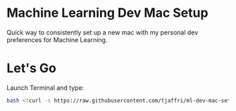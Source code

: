 # Machine Learning Dev Mac Setup
Quick way to consistently set up a new mac with my personal dev preferences for Machine Learning.

# Let's Go
Launch Terminal and type:

```bash
bash <(curl -s https://raw.githubusercontent.com/tjaffri/ml-dev-mac-setup/master/setup.sh)
```
